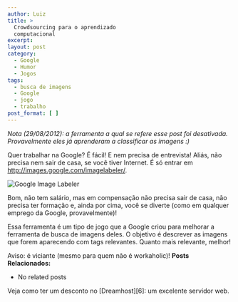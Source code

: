 ```yaml
---
author: Luiz
title: >
  Crowdsourcing para o aprendizado
  computacional
excerpt:
layout: post
category:
  - Google
  - Humor
  - Jogos
tags:
  - busca de imagens
  - Google
  - jogo
  - trabalho
post_format: [ ]
---
```

*Nota (29/08/2012): a ferramenta a qual se refere esse post foi desativada. Provavelmente eles já aprenderam a classificar as imagens :)*

Quer trabalhar na Google? É fácil! E nem precisa de entrevista! Aliás, não precisa nem sair de casa, se você tiver Internet. É só entrar em <http://images.google.com/imagelabeler/>.

![Google Image Labeler][1]

Bom, não tem salário, mas em compensação não precisa sair de casa, não precisa ter formação e, ainda por cima, você se diverte (como em qualquer emprego da Google, provavelmente)!

Essa ferramenta é um tipo de jogo que a Google criou para melhorar a ferramenta de busca de imagens deles. O objetivo é descrever as imagens que forem aparecendo com tags relevantes. Quanto mais relevante, melhor!

Aviso: é viciante (mesmo para quem não é workaholic)! 
**Posts Relacionados:** 
*   No related posts










Veja como ter um desconto no [Dreamhost][6]: um excelente servidor web.

 [1]: http://vidageek.net/wp-content/uploads/2008/01/imglabeler.png





